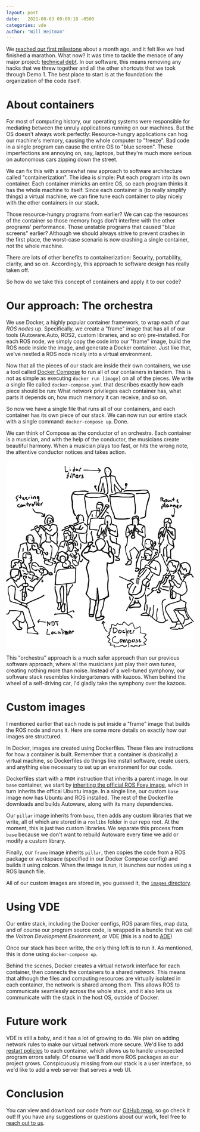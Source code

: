 ```yaml
---
layout: post
date:   2021-08-03 09:00:18 -0500
categories: vde
author: "Will Heitman"
---
```


We [reached our first milestone](./demo_1_overview) about a month ago, and it felt like we had finished a marathon. What now? It was time to tackle the menace of any major project: [technical debt](https://en.wikipedia.org/wiki/Technical_debt). In our software, this means removing any hacks that we threw together and all the other shortcuts that we took through Demo 1. The best place to start is at the foundation: the organization of the code itself.

# About containers
For most of computing history, our operating systems were responsible for mediating between the unruly applications running on our machines. But the OS doesn't always work perfectly: Resource-hungry applications can hog our machine's memory, causing the whole computer to "freeze". Bad code in a single program can cause the entire OS to "blue screen". These imperfections are annoying on, say, laptops, but they're much more serious on autonomous cars zipping down the street.

We can fix this with a somewhat new approach to software architecture called "containerization". The idea is simple: Put each program into its own container. Each container mimicks an entire OS, so each program thinks it has the whole machine to itself. Since each container is (to really simplify things) a virtual machine, we can fine tune each container to play nicely with the other containers in our stack.

Those resource-hungry programs from earlier? We can cap the resources of the container so those memory hogs don't interfere with the other programs' performance. Those unstable programs that caused "blue screens" earlier? Although we should always strive to prevent crashes in the first place, the worst-case scenario is now crashing a single container, not the whole machine.

There are lots of other benefits to containerization: Security, portability, clarity, and so on. Accordingly, this approach to software design has really taken off.

So how do we take this concept of containers and apply it to our code?

# Our approach: The orchestra
We use Docker, a highly popular container framework, to wrap each of our <dfn title="An individual program run in the Robot Operating System framework">ROS nodes</dfn> up. Specifically, we create a "frame" image that has all of our tools (Autoware.Auto, ROS2, custom libraries, and so on) pre-installed. For each ROS node, we simply copy the code into our "frame" image, build the ROS node inside the image, and generate a Docker container. Just like that, we've nestled a ROS node nicely into a virtual environment.

Now that all the pieces of our stack are inside their own containers, we use a tool called [Docker Compose](https://docs.docker.com/compose/) to run all of our containers in tandem. This is not as simple as executing `docker run [image]` on all of the pieces. We write a single file called `docker-compose.yaml` that describes exactly how each piece should be run: What network privileges each container has, what parts it depends on, how much memory it can receive, and so on.

So now we have a single file that runs all of our containers, and each container has its own piece of our stack. We can now run our entire stack with a single command: `docker-compose up`. Done.

We can think of Compose as the conductor of an orchestra. Each container is a musician, and with the help of the conductor, the musicians create beautiful harmony. When a musician plays too fast, or hits the wrong note, the attentive conductor notices and takes action.

![The conductor and the orchestra](/assets/res/2021-08-03-Reorganizing-our-stack_conductor.png)

This "orchestra" approach is a much safer approach than our previous software approach, where all the musicians just play their own tunes, creating nothing more than noise. Instead of a well-tuned symphony, our software stack resembles kindergarteners with kazoos. When behind the wheel of a self-driving car, I'd gladly take the symphony over the kazoos.

# Custom images
I mentioned earlier that each node is put inside a "frame" image that builds the ROS node and runs it. Here are some more details on exactly how our images are structured.

In Docker, images are created using Dockerfiles. These files are instructions for how a container is built. Remember that a container is (basically) a virtual machine, so Dockerfiles do things like install software, create users, and anything else necessary to set up an environment for our code.

Dockerfiles start with a `FROM` instruction that inherits a parent image. In our `base` container, we start by [inheriting the official ROS Foxy image](https://github.com/Voltron-UTD/vde/blob/e783ee35f065d9885ad05a2ac9497f33cc47dada/images/base/Dockerfile#L13), which in turn inherits the offical Ubuntu image. In a single line, our custom `base` image now has Ubuntu and ROS installed. The rest of the Dockerfile downloads and builds Autoware, along with its many dependencies.

Our `pillar` image inherits from `base`, then adds any custom libraries that we write, all of which are stored in a `roslibs` folder in our repo root. At the moment, this is just two custom libraries. We separate this process from `base` because we don't want to rebuild Autoware every time we add or modify a custom library.

Finally, our `frame` image inherits `pillar`, then copies the code from a ROS package or workspace (specified in our Docker Compose config) and builds it using colcon. When the image is run, it launches our nodes using a ROS launch file.

All of our custom images are stored in, you guessed it, the [`images` directory](https://github.com/Voltron-UTD/vde/tree/main/images).

# Using VDE
Our entire stack, including the Docker configs, ROS param files, map data, and of course our program source code, is wrapped in a bundle that we call the *Voltron Development Environment*, or VDE (this is a nod to [ADE](https://ade-cli.readthedocs.io/en/latest/index.html))

Once our stack has been writte, the only thing left is to run it. As mentioned, this is done using `docker-compose up`.

Behind the scenes, Docker creates a virtual network interface for each container, then connects the containers to a shared network. This means that although the files and computing resources are virtually isolated in each container, the network is shared among them. This allows ROS to communicate seamlessly across the whole stack, and it also lets us communicate with the stack in the host OS, outside of Docker.

# Future work
VDE is still a baby, and it has a lot of growing to do. We plan on adding network rules to make our virtual network more secure. We'd like to add [restart policies](https://docs.docker.com/config/containers/start-containers-automatically/#use-a-restart-policy) to each container, which allows us to handle unexpected program errors safely. Of course we'll add more ROS packages as our project grows. Conspicuously missing from our stack is a user interface, so we'd like to add a web server that serves a web UI.

# Conclusion
You can view and download our code from our [GitHub repo](https://github.com/Voltron-UTD/vde), so go check it out! If you have any suggestions or questions about our work, feel free to [reach out to us](/#team).